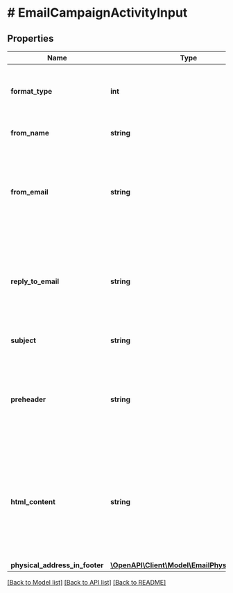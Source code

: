 # # EmailCampaignActivityInput

## Properties

Name | Type | Description | Notes
------------ | ------------- | ------------- | -------------
**format_type** | **int** | The email format you are using to create the email campaign activity. The V3 API supports creating emails using &lt;code&gt;format_type&lt;/code&gt; 5 (custom code emails). |
**from_name** | **string** | The email sender&#39;s name to display for the email campaign activity. |
**from_email** | **string** | The sender&#39;s email address to use for the email campaign activity. You must use a confirmed Constant Contact account email address. Make a GET call to &lt;code&gt;/account/emails&lt;/code&gt; to return a collection of account emails and their confirmation status. |
**reply_to_email** | **string** | The sender&#39;s email address to use if the contact replies to the email campaign activity. You must use a confirmed Constant Contact account email address. Make a GET call to &lt;code&gt;/account/emails&lt;/code&gt; to return a collection of account emails and their confirmation status. |
**subject** | **string** | The text to display in the subject line that describes the email campaign activity. |
**preheader** | **string** | The email preheader for the email campaign activity. Contacts will view your preheader as a short summary that follows the subject line in their email client. Only &lt;code&gt;format_type&lt;/code&gt; 3, 4, and 5 email campaign activities use the preheader property. | [optional]
**html_content** | **string** | The HTML content for the email campaign activity. Only &lt;code&gt;format_type&lt;/code&gt; 5 (custom code emails) can contain &lt;code&gt;html_content&lt;/code&gt;. When creating a &lt;code&gt;format_type&lt;/code&gt; 5 custom code email, make sure that you include &lt;code&gt;[[trackingImage]]&lt;/code&gt; in the &lt;code&gt;&amp;lt;body&amp;gt;&lt;/code&gt; element of your HTML. |
**physical_address_in_footer** | [**\OpenAPI\Client\Model\EmailPhysicalAddress**](EmailPhysicalAddress.md) |  | [optional]

[[Back to Model list]](../../README.md#models) [[Back to API list]](../../README.md#endpoints) [[Back to README]](../../README.md)
